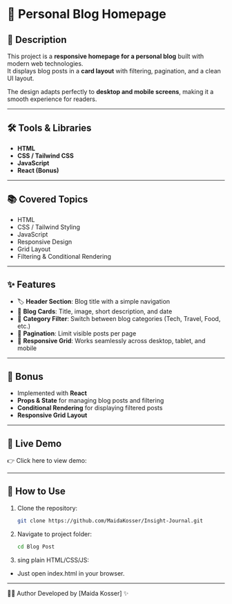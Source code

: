 # 📝 Personal Blog Homepage

## 📖 Description
This project is a **responsive homepage for a personal blog** built with modern web technologies.  
It displays blog posts in a **card layout** with filtering, pagination, and a clean UI layout.  

The design adapts perfectly to **desktop and mobile screens**, making it a smooth experience for readers.  

---

## 🛠️ Tools & Libraries
- **HTML**  
- **CSS / Tailwind CSS**  
- **JavaScript**  
- **React (Bonus)**  

---

## 📚 Covered Topics
- HTML  
- CSS / Tailwind Styling  
- JavaScript  
- Responsive Design  
- Grid Layout  
- Filtering & Conditional Rendering  

---

## ✨ Features
- 🏷️ **Header Section**: Blog title with a simple navigation  
- 📑 **Blog Cards**: Title, image, short description, and date  
- 🔎 **Category Filter**: Switch between blog categories (Tech, Travel, Food, etc.)  
- 📄 **Pagination**: Limit visible posts per page  
- 📱 **Responsive Grid**: Works seamlessly across desktop, tablet, and mobile  

---

## 🚀 Bonus
- Implemented with **React**  
- **Props & State** for managing blog posts and filtering  
- **Conditional Rendering** for displaying filtered posts  
- **Responsive Grid Layout**  

---

## 🎥 Live Demo
👉 Click here to view demo:  

---

## 📂 How to Use
1. Clone the repository:
   ```bash
   git clone https://github.com/MaidaKosser/Insight-Journal.git
   ```
2. Navigate to project folder:
   ```bash
   cd Blog Post
   ```
   
3. sing plain HTML/CSS/JS:
   
- Just open index.html in your browser.

---
👩‍💻 Author
Developed by [Maida Kosser] ✨

